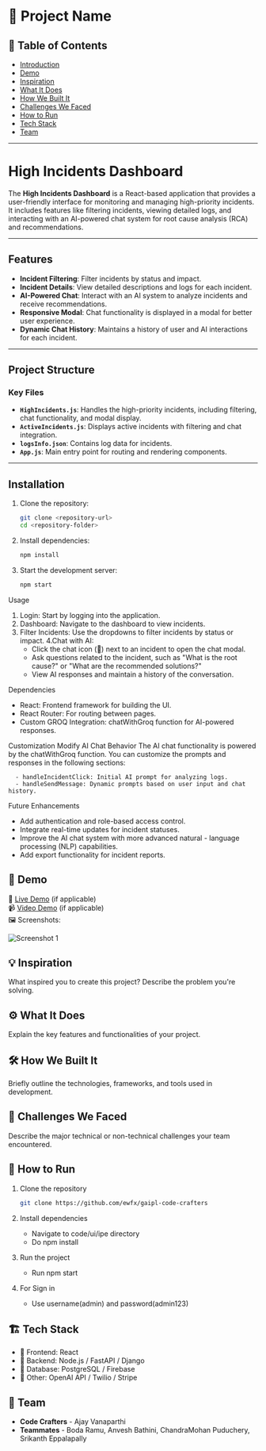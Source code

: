 # 🚀 Project Name

## 📌 Table of Contents
- [Introduction](#introduction)
- [Demo](#demo)
- [Inspiration](#inspiration)
- [What It Does](#what-it-does)
- [How We Built It](#how-we-built-it)
- [Challenges We Faced](#challenges-we-faced)
- [How to Run](#how-to-run)
- [Tech Stack](#tech-stack)
- [Team](#team)

---

# High Incidents Dashboard

The **High Incidents Dashboard** is a React-based application that provides a user-friendly interface for monitoring and managing high-priority incidents. It includes features like filtering incidents, viewing detailed logs, and interacting with an AI-powered chat system for root cause analysis (RCA) and recommendations.

---

## Features

- **Incident Filtering**: Filter incidents by status and impact.
- **Incident Details**: View detailed descriptions and logs for each incident.
- **AI-Powered Chat**: Interact with an AI system to analyze incidents and receive recommendations.
- **Responsive Modal**: Chat functionality is displayed in a modal for better user experience.
- **Dynamic Chat History**: Maintains a history of user and AI interactions for each incident.

---

## Project Structure


### Key Files
- **`HighIncidents.js`**: Handles the high-priority incidents, including filtering, chat functionality, and modal display.
- **`ActiveIncidents.js`**: Displays active incidents with filtering and chat integration.
- **`logsInfo.json`**: Contains log data for incidents.
- **`App.js`**: Main entry point for routing and rendering components.

---

## Installation

1. Clone the repository:
   ```bash
   git clone <repository-url>
   cd <repository-folder>

2. Install dependencies:
   ```bash
   npm install

3. Start the development server:
   ```bash
   npm start


Usage
1. Login: Start by logging into the application.
2. Dashboard: Navigate to the dashboard to view incidents.
3. Filter Incidents: Use the dropdowns to filter incidents by status or impact.
4.Chat with AI:
   - Click the chat icon (💬) next to an incident to open the chat modal.
   - Ask questions related to the incident, such as "What is the root cause?" or "What are the recommended solutions?"
   - View AI responses and maintain a history of the conversation.

Dependencies
   - React: Frontend framework for building the UI.
   - React Router: For routing between pages.
   - Custom GROQ Integration: chatWithGroq function for     AI-powered responses.

Customization
   Modify AI Chat Behavior
      The AI chat functionality is powered by the chatWithGroq function. You can customize the prompts and responses in the following sections:

      - handleIncidentClick: Initial AI prompt for analyzing logs.
      - handleSendMessage: Dynamic prompts based on user input and chat history.

Future Enhancements
   - Add authentication and role-based access control.
   - Integrate real-time updates for incident statuses.
   - Improve the AI chat system with more advanced natural - language processing (NLP) capabilities.
   - Add export functionality for incident reports.
## 🎥 Demo
🔗 [Live Demo](#) (if applicable)  
📹 [Video Demo](#) (if applicable)  
🖼️ Screenshots:

![Screenshot 1](link-to-image)

## 💡 Inspiration
What inspired you to create this project? Describe the problem you're solving.

## ⚙️ What It Does
Explain the key features and functionalities of your project.

## 🛠️ How We Built It
Briefly outline the technologies, frameworks, and tools used in development.

## 🚧 Challenges We Faced
Describe the major technical or non-technical challenges your team encountered.

## 🏃 How to Run
1. Clone the repository  
   ```sh
   git clone https://github.com/ewfx/gaipl-code-crafters
   ```
2. Install dependencies  
   - Navigate to code/ui/ipe directory
   - Do npm install
   
3. Run the project  
   - Run npm start

4. For Sign in
   - Use username(admin) and password(admin123)

## 🏗️ Tech Stack
- 🔹 Frontend: React
- 🔹 Backend: Node.js / FastAPI / Django
- 🔹 Database: PostgreSQL / Firebase
- 🔹 Other: OpenAI API / Twilio / Stripe

## 👥 Team
- **Code Crafters** - Ajay Vanaparthi
- **Teammates** - Boda Ramu, Anvesh Bathini, ChandraMohan Puduchery, Srikanth Eppalapally